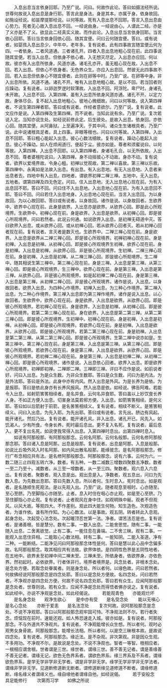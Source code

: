 <!-- { "loadSidebar": true } -->
　　入息出息当言依身回耶。乃至广说。问曰。何故作此论。答曰如摄法经所说。世尊何故说入息出息是身行耶。答言此是身法。身是其本。亦属于身。依身故回。如施设经说。如昙摩提那经说。以何等故。死有入息出息不回耶。答言入息出息由心势力。死者无心故入息出息不回。一经说由身。一经说由心。人谓此二经。亦是了义亦是不了义。欲显此二经真实义故。而作此论。入息出息当言依身回耶。当言依心回耶。答曰当言依身回依心回。随其宜便。问曰云何随宜便。答曰。或有说者。如婴孩入息出息少。中年中。老年多。复有说者。此有四事故言随宜便云何为四。一者依身。二者风道通。三者诸孔开。四者入息出息地粗心现在前。此四事说随其宜便。若当入出息。但依身不依心者。入无想灭尽定。入出息亦应回。何以故。彼亦有入出息所依身。风道亦通。诸毛孔亦开。虽无粗心现在故。入出息不回。若入出息。但依心不依身者。无色界众生。亦应入出息回。然彼无此四事故不回。若入出息但依身心不随宜便者。此则在卵等中时。乃至广说。在卵等中身。非入出息所依。风道不通。诸孔不开。唯有入出息地粗心故。是以不回。若当回者则应躁动。复有说者。以卵迦罗逻时软薄故。入出息不回。阿浮陀。卑尸时。身诸孔未开故。入出息不回。入第四禅。虽有入出息所依身风道亦通。诸孔不开。以定力故。身体尽合。复不起入出息地粗心。彼地心微细故。问曰以何等故。说入第四禅者。不说生第四禅者耶。答曰或有说者。作经者意欲尔。乃至广说。复有说者。此文应作是说。入第四禅及生第四禅。而不说者。当知此说有余。乃至广说。复次若说入定。当知亦说生处。如经说前修此定。后生彼处。是故入出息。依身回。亦依心回。随其宜便。从阿鼻狱。上至遍净天。于其中间。诸众生生诸根具者。乃至广说。此中说诸根具足者。具上四事。非眼等根也。问曰以何等故。入第四禅。入出息不回耶。答曰粗心能起入出息。彼心心数法细故。复有说者。躁动心能起入出息。彼心不躁动。如人在烦闹道行。便起于尘。彼亦如是。尊者和须蜜说曰。以何等故。入第四禅。入出息不回耶。以入第四禅者。身诸毛孔合。以无所依故。入出息不回。尊者婆檀陀说曰。入第四禅。身不动摇彼心不动故。身亦不动。复有说者。欲界以爱境界故。令身心粗。初禅以觉观故。第二禅以喜故。第三禅以乐故。第四禅中。永离如是法故入出息。有出息。有入出息地。有无入出息地。入息者来出息者去。四地中有入出息。四地者。谓欲界初禅二禅三禅。五地中。无入出息。五地者。谓第四禅及四无色定。问曰。住入出息地。无入出息地心现在前。为有入出息回不耶。答曰不回。问曰住不入出息地。入出息地心现在前。为有入出息回不耶。答曰不回。问曰若住入出息地身。入出息地心现在前。当言入出息回。为以身故回。为以心故回耶。答曰或有说者。以身故回。诸作是说。以身故回者。生欲界中。欲界中心现在前。此身是欲界。入出息亦是欲界。从欲界心回。即是此心所观境界。生欲界中。初禅心现在前。身是欲界。入出息是欲界。从初禅心回。即是彼心所观境界。问曰若然者。此说云何通。如说欲界入出息。是初禅无碍道中灭。答曰欲界入出息。或从欲界心回。或从初禅心回。若从欲界心回者灭。若从初禅心回者现在前。复有说者。言灭者是数灭也。生欲界中。二禅三禅心现在前。身是欲界。入出息是欲界从二禅三禅心回。即是彼心所观境界。初禅初禅心现在前。身是初禅。入出息是初禅。从初禅心回。即是彼心所观境界生初禅。欲界心现在前。身是初禅。入出息是初禅。从欲界心回。非是彼心所观境界。生初禅。二禅三禅心现在前。身是初禅。入出息是初禅。从二禅三禅心回。即是彼心所观境界。生二禅中。随其相说生第三禅中。第三禅心现在前。身是三禅。入出息是第三禅。从第三禅心回。即是彼心所观境界。生三禅中。欲界心现在前。身是第三禅。入出息是第三禅。从欲界心回。非是彼心所观境界。如是起初禅二禅心现在前。身是第三禅。入出息是第三禅。从初禅二禅心回。非是彼心所观境界。诸作是说。入出息。以身故回者。欲界入出息。为四种心作境界。初禅入出息。为三种心作境界。第二禅入出息。为二种心作境界。第三禅入出息即为第三禅作境界。诸作是说入出息。以心故回者。生欲界中。欲界心现在前。身是欲界。入出息是欲界。从欲界心回。即是彼心所观境界。若初禅心现在前。身是欲界。入出息是初禅。从初禅心回。即是彼心所观境界。若第二第三禅心现在前。身在欲界。入出息是第二第三禅。从第二第三禅心回。即是彼心所观境界。生初禅中。初禅心现在前。身是初禅。入出息是初禅。从初禅心回。即是彼心所观境界。若欲界心现在前。身是初禅。入出息是欲界。从欲界心回。即是彼心所观境界。若第二第三禅心现在前。身是初禅。入出息是第二第三禅。从第二第三禅心回。即是彼心所观境界。生第二禅中说亦如是。生第三禅中。第三禅心现在前。身是第三禅。入出息是第三禅。从第三禅心回。即是彼心所观境界。若欲界心现在前。身是第三禅。入出息是欲界。从欲界心回。即是彼心所观境界。若初禅二禅心现在前。身是第三禅。入出息是初禅二禅。从初禅二禅心回。即是彼心所观境界。诸作是说。入出息依心回者。欲界入出息。即是欲界心所观境界。初禅即初禅。二禅即二禅。三禅即三禅。评曰不应作是说。如前说者好。问曰入出息。为是众生数。为非众生数耶。答曰是众生数。问曰为是内法。为是外法耶。答曰是外法。此身中亦有内风。然入出息是外风。为是长养为是依。为是报耶。答曰是依此身亦有长养风报风。然入出息是依。如经说。佛告阿难。若能令入出息。如射箭筈筈相续者。是名异食。云何名异食耶。答曰虽以上妙饮食长养人身。不如正方便入出息。切害身法莫若邪方便。入出息。如箭筈筈相续。是何义耶。答曰如以后箭射于前箭。是名筈筈相续义。复有说者。相续不断义。是筈筈相续义。问曰入出息。为先入耶。为先出耶。答曰或有说者。言先出。脐边有风起。能开诸孔。然后乃出。复有说者。能开诸孔风。非入出息。诸孔开已。风先入。如饥渴人。少有所食。令身长养。死时最后息出。更不复入名死。复有说者。最后息入。更不复出名死。如说使我常得入出息。入第四禅时息出。出第四禅时息入。
　　如说有阿那般那。有阿那般那念。云何名阿那。云何名般那。云何名修阿那般那念耶。答曰诸入息是阿那。出息是般那。复有说者。出息是阿那。入息是般那。如说比丘吸外风入时名阿那。如内风出散名般那。能缘彼念。是名阿那般那念。修行广布念相应共有法。是名修阿那般那念。阿那般那念。说有六事。云何为六。一数二随三止四观五转六净。数者。有五种。一数二减数三增数四聚数五净数。数者一至二乃至十。减数者。从三至一增数者。从一至三四。聚数者。观六息入六息出。复有说者。聚数者。观入息是出。观出息是入。净数者。观五息出。问曰为先数入息。为先数出息耶。答曰先数入息。所以者何。生时息入。死时息出。如是观者。是名随顺生死观法。是以先观入出。乃至广说。随者观息至咽时。心亦随至。至心至脐。乃至脚指心亦随至。止者。息入时住在咽心亦止观。如是至心至脐。乃至住脚指心亦止观。复有说者。止者观风在身中住。如观明珠中綖。观者不但观风。以风大故。等观四大。不作差别。观此四大能生何物。知生造色。次观造色者。为谁作依。谁有所作知。为心心数法。以是事故。观五阴。转者转此入息观。起身念处。次起受心法念处。次起暖顶忍世第一法。净者。谓苦法忍是也。复有说者。是诸善根。皆是慧分。数有二事。一数入出息。二能舍思觉。随有二事。一能随入出息。二舍离欲觉。止有二事。一能住息在鼻端。二不舍三昧。观有二事。一能观入出息住异相。二能取心心数法相。转有二事。一能知阴。二能入圣道。净有二种。一能断结。二能净见问曰阿那般那念体性是何。答曰是慧以此心品中念偏多故。名阿那般那念。取其相应共有法故。欲界体依。是四阴性色界是五阴性地者。在五地中。欲界未至初禅中间二禅未至。三禅未至。所依身者。依欲界身。亦依色界。然初起时。必依欲界。行者体非行。境界者境界是。风念处者。非根本念处。是念处方便。若取念处眷属者。则是身念处。所以者何。以缘色故。问曰若然者。何故佛经说阿那般那念是四念处耶。答曰以是念处方便故。名四念处。问曰若然者。不净观亦是四念处方便。何故不说名四念处耶。答曰若有众生。应闻阿那般那是念处者。世尊则说。若有众生。应闻不净是念处而得悟者佛亦说之。复有说者。如此经中。亦说不净观是念处。如此经偈说。
　　若能观青色　　亦能观烂坏
　　是名身念处　　观净生欲心
　　是中亦有受　　是名受念处
　　能以无嗔心　　是名心念处
　　亦断于爱恚　　是名法念处
　　复次何故。说阿那般那念是念处。不说不净观耶。答曰以阿那般那念观牢固可恃。不净观法则不尔。若行者失念。烦恼现在前时。速能还观。如人怖恐速走入城。彼亦如是。复有说者。阿那般那念。不与外道共不净观共。复有说者。不净观能增长众生想。所以者何。观时必观男女身骨故。阿那般那念。能增长法相。所以者何。以是空三昧根本故。是故说四念处。复有说者。阿那般那念。缘近法。是不杂观。非次第观。非是因众生观。不多用功。不净观不尔。是故说是念处。不说不净观也。智者一等智。根相应者。一根相应谓舍根。世者谓是三世。缘世者。谓缘三世。善不善无记者。谓是善缘善不善无记者。谓缘无记。欲色无色界系者。谓欲色界系。缘三界系及不系者。谓缘欲色界系。是学无学非学非无学者。谓是非学非无学。缘学无学非学非无学法者。谓缘非学非无学。见道断修道断无断者。谓修道断缘见道修道不断者。谓缘修道断。缘名缘义者谓缘义也。缘自缘他者谓缘自他。如经说偈。
　　若于安般念　　具足能修行
　　次第而习学　　如佛之所说
